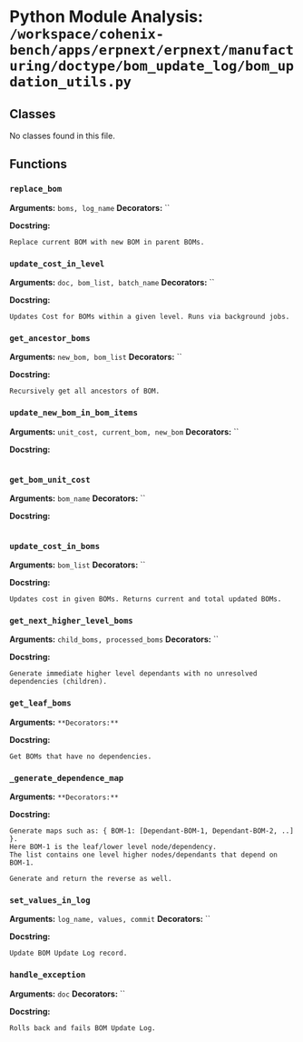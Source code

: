 # Python Module Analysis: `/workspace/cohenix-bench/apps/erpnext/erpnext/manufacturing/doctype/bom_update_log/bom_updation_utils.py`

## Classes

No classes found in this file.


## Functions

### `replace_bom`
**Arguments:** `boms, log_name`
**Decorators:** ``

**Docstring:**
```
Replace current BOM with new BOM in parent BOMs.
```
### `update_cost_in_level`
**Arguments:** `doc, bom_list, batch_name`
**Decorators:** ``

**Docstring:**
```
Updates Cost for BOMs within a given level. Runs via background jobs.
```
### `get_ancestor_boms`
**Arguments:** `new_bom, bom_list`
**Decorators:** ``

**Docstring:**
```
Recursively get all ancestors of BOM.
```
### `update_new_bom_in_bom_items`
**Arguments:** `unit_cost, current_bom, new_bom`
**Decorators:** ``

**Docstring:**
```

```
### `get_bom_unit_cost`
**Arguments:** `bom_name`
**Decorators:** ``

**Docstring:**
```

```
### `update_cost_in_boms`
**Arguments:** `bom_list`
**Decorators:** ``

**Docstring:**
```
Updates cost in given BOMs. Returns current and total updated BOMs.
```
### `get_next_higher_level_boms`
**Arguments:** `child_boms, processed_boms`
**Decorators:** ``

**Docstring:**
```
Generate immediate higher level dependants with no unresolved dependencies (children).
```
### `get_leaf_boms`
**Arguments:** ``
**Decorators:** ``

**Docstring:**
```
Get BOMs that have no dependencies.
```
### `_generate_dependence_map`
**Arguments:** ``
**Decorators:** ``

**Docstring:**
```
Generate maps such as: { BOM-1: [Dependant-BOM-1, Dependant-BOM-2, ..] }.
Here BOM-1 is the leaf/lower level node/dependency.
The list contains one level higher nodes/dependants that depend on BOM-1.

Generate and return the reverse as well.
```
### `set_values_in_log`
**Arguments:** `log_name, values, commit`
**Decorators:** ``

**Docstring:**
```
Update BOM Update Log record.
```
### `handle_exception`
**Arguments:** `doc`
**Decorators:** ``

**Docstring:**
```
Rolls back and fails BOM Update Log.
```

